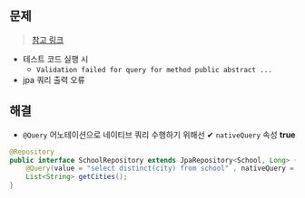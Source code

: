 ## 문제
> [참고 링크](https://jamong-icetea.tistory.com/173)
- 테스트 코드 실행 시 
  - `Validation failed for query for method public abstract ... ` 
- jpa 쿼리 출력 오류

## 해결
- `@Query` 어노테이션으로 네이티브 쿼리 수행하기 위해선 ✔ `nativeQuery` 속성 __true__

```java
@Repository
public interface SchoolRepository extends JpaRepository<School, Long> {
    @Query(value = "select distinct(city) from school" , nativeQuery = true) ✔
    List<String> getCities();
}
```

